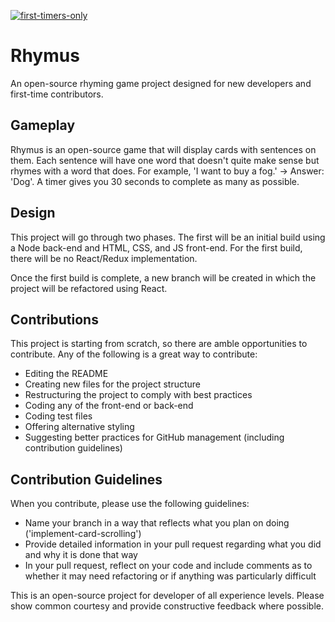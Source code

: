 [![first-timers-only](https://img.shields.io/badge/first--timers--only-friendly-blue.svg?style=flat-square)](https://www.firsttimersonly.com/)

# Rhymus
An open-source rhyming game project designed for new developers and first-time contributors.

## Gameplay
Rhymus is an open-source game that will display cards with sentences on them. Each sentence will have one word that doesn't quite make sense but rhymes with a word that does. For example, 'I want to buy a fog.' -> Answer: 'Dog'. A timer gives you 30 seconds to complete as many as possible.

## Design
This project will go through two phases. The first will be an initial build using a Node back-end and HTML, CSS, and JS front-end. For the first build, there will be no React/Redux implementation.

Once the first build is complete, a new branch will be created in which the project will be refactored using React.

## Contributions
This project is starting from scratch, so there are amble opportunities to contribute. Any of the following is a great way to contribute:
* Editing the README
* Creating new files for the project structure
* Restructuring the project to comply with best practices
* Coding any of the front-end or back-end
* Coding test files
* Offering alternative styling
* Suggesting better practices for GitHub management (including contribution guidelines)

## Contribution Guidelines
When you contribute, please use the following guidelines:
* Name your branch in a way that reflects what you plan on doing ('implement-card-scrolling')
* Provide detailed information in your pull request regarding what you did and why it is done that way
* In your pull request, reflect on your code and include comments as to whether it may need refactoring or if anything was particularly difficult

This is an open-source project for developer of all experience levels. Please show common courtesy and provide constructive feedback where possible.

